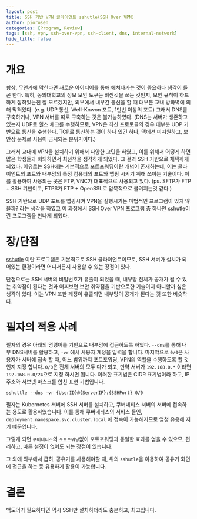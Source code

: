 ```yaml
---
layout: post
title: SSH 기반 VPN 클라이언트 sshutle(SSH Over VPN)
author: piorosen
categories: [Program, Review]
tags: [ssh, vpn, ssh-over-vpn, ssh-client, dns, internal-network]
hide_title: false
---
```


# 개요

항상, 무언가에 막힌다면 새로운 아이디어를 통해 헤쳐나가는 것이 중요하다 생각이 들곤 한다. 특히, 동의대학교의 정보 보안 도구는 비싼것을 쓰는 것인지, 보안 규칙이 하드하게 잡혀있는진 잘 모르겠지만, 외부에서 내부간 통신을 할 때 대부분 교내 방화벽에 의해 막혀있다. (e.g. UDP 통신, Well-Knwon 포트, 1만번 이상의 포트) 그래서 DNS를 구축하거나, VPN 서버를 따로 구축하는 것은 불가능하였다. (DNS는 서버가 생존하고 있는지 UDP로 헬스 체크를 수행하므로, VPN은 최신 프로토콜의 경우 대부분 UDP 기반으로 통신을 수행한다. TCP로 통신하는 것이 하나 있긴 하나, 맥에선 미지원하고, 보안상 문제로 사용이 금시되는 분위기이다.) 

그래서 교내에 VPN을 설치하기 위해서 다양한 고민을 하였고, 이를 위해서 어떻게 하면 많은 학생들과 회의하면서 최선책을 생각하게 되었다. 그 결과 SSH 기반으로 채택하게 되었다. 이유로는 SSH에는 기본적으로 포트포워딩이란 개념이 존재하는데, 이는 클라이언트의 포트와 내부망의 특정 컴퓨터의 포트와 맵핑 시키기 위해 쓰이는 기술이다. 이를 활용하여 사용되는 곳은 FTP, VNC가 대표적으로 사용되고 있다. (ps. SFTP가 FTP + SSH 기반이고, FTPS가 FTP + OpenSSL로 암묵적으로 불려지는것 같다.)

SSH 기반으로 UDP 포트를 맵핑시켜 VPN을 실행시키는 마법적인 프로그램이 있지 않을까? 라는 생각을 하였고 이 과정에서 SSH Over VPN 프로그램 중 하나인 sshutle이란 프로그램을 만나게 되었다.

# 장/단점

[sshutle](https://github.com/sshuttle/sshuttle) 이란 프로그램은 기본적으로 SSH 클라이언트이므로, SSH 서버가 설치가 되어있는 환경이라면 어디서든지 사용할 수 있는 장점이 있다. 

단점으로는 SSH 서버의 비밀번호가 유출이 되었을 때, 내부망 전체가 공개가 될 수 있는 취약점이 된다는 것과 어찌보면 보안 취약점을 기반으로한 기술이지 아니할까 싶은 생각이 있다. 이는 VPN 또한 계정이 유출되면 내부망이 공개가 된다는 것 또한 비슷하다.

# 필자의 적용 사례

필자의 경우 아래의 명령어를 기반으로 내부망에 접근하도록 하였다. `--dns`를 통해 내부 DNS서버를 활용하고, `-vr` 에서 사용자 계정을 입력을 합니다. 마지막으로 `0/0`은 사용자가 서버에 접속 할 때, 어느 범위까지 포트포워딩, VPN의 역할을 수행하도록 할 것인지 지정 합니다. `0/0`은 전체 서버의 모두 다가 되고, 만약 서버가 `192.168.0.*` 이라면 `192.168.0.0/24`으로 지정 하시면 됩니다. 이러한 표기법은 CIDR 표기법이라 하고, IP 주소와 서브넷 마스크를 합친 표현 기법입니다.

```
sshuttle --dns -vr {UserID}@{ServerIP}:{SSHPort} 0/0
```

필자는 Kubernetes 서버에 SSH 서버를 설치하고, 쿠버네티스 서버의 서버에 접속하는 용도로 활용하였습니다. 이를 통해 쿠버네티스의 서비스 들인, `deployment.namespace.svc.cluster.local` 에 접속이 가능해지므로 엄청 유용해 지기 떄문입니다.

그렇게 되면 `쿠버네티스`의 `포트포워딩`없이 포트포워딩과 동일한 효과를 얻을 수 있으므, 편리하고, 따른 설정이 없어도 되는 장점이 있습니다.

그 외에 외부에서 급히, 공유기를 사용해야할 때, 위의 `sshutle`을 이용하여 공유기 화면에 접근을 하는 등 유용하게 활용이 가능합니다.

# 결론

백도어가 필요하다면 역시 SSH만 설치하더라도 충분하고, 최고입니다.



 